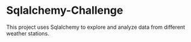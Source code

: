 # Sqlalchemy-Challenge
<p> This project uses Sqlalchemy to explore and analyze data from different weather stations.</p>